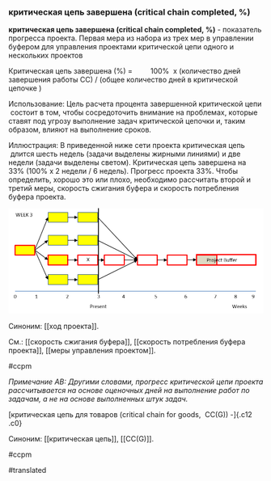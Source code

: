 ### критическая цепь завершена (critical chain completed, %)

**критическая цепь завершена (critical chain completed, %)** - показатель прогресса проекта. Первая мера из набора из трех мер в управлении буфером для управления проектами критической цепи одного и нескольких проектов

Критическая цепь завершена (%) =         100%  x (количество дней завершения работы CC) / (общее количество дней в критической цепочке )

Использование: Цель расчета процента завершенной критической цепи  состоит в том, чтобы сосредоточить внимание на проблемах, которые ставят под угрозу выполнение задач критической цепочки и, таким образом, влияют на выполнение сроков.

Иллюстрация: В приведенной ниже сети проекта критическая цепь  длится шесть недель (задачи выделены жирными линиями) и две недели (задачи выделены светом). Критическая цепь завершена на 33% (100% х 2 недели / 6 недель). Прогресс проекта 33%. Чтобы определить, хорошо это или плохо, необходимо рассчитать второй и третий меры, скорость сжигания буфера и скорость потребления буфера проекта.

![](images/image18.png)

Синоним: [[ход проекта]].

См.: [[скорость сжигания буфера]], [[скорость потребления буфера проекта]], [[меры управления проектом]].

#ccpm

*Примечание АВ: Другими словами, прогресс критической цепи проекта рассчитывается на основе оценочных дней на выполнение работ по задачам, а не на основе выполненных штук задач.*

[критическая цепь для товаров (critical chain for goods,  CC(G)) -]{.c12 .c0}

Синоним: [[критическая цепь]], [[CC(G)]].

#ccpm

#translated
